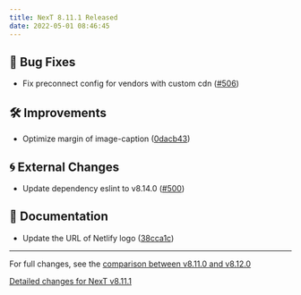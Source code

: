 ```yaml
---
title: NexT 8.11.1 Released
date: 2022-05-01 08:46:45
---
```


## 🐞 Bug Fixes

- Fix preconnect config for vendors with custom cdn ([#506](https://github.com/next-theme/hexo-theme-next/pull/506))

## 🛠 Improvements

- Optimize margin of image-caption ([0dacb43](https://github.com/next-theme/hexo-theme-next/commit/0dacb430b720fe812641f0fb422105fe350eadf3))

## 🌀 External Changes

- Update dependency eslint to v8.14.0 ([#500](https://github.com/next-theme/hexo-theme-next/pull/500))

## 📖 Documentation

- Update the URL of Netlify logo ([38cca1c](https://github.com/next-theme/hexo-theme-next/commit/38cca1c01b4c5898b62ee2ac4a10fc36f7bec3df))

***

For full changes, see the [comparison between v8.11.0 and v8.12.0](https://github.com/next-theme/hexo-theme-next/compare/v8.11.0...v8.12.0)

[Detailed changes for NexT v8.11.1](https://github.com/next-theme/hexo-theme-next/releases/tag/v8.11.1)
